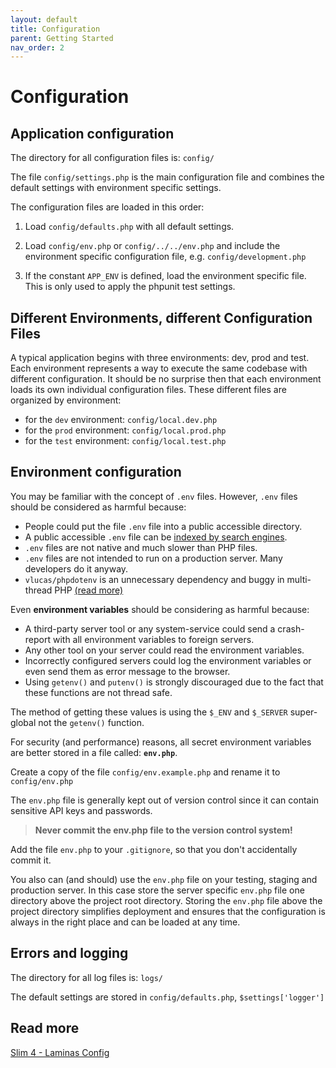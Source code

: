 ```yaml
---
layout: default
title: Configuration
parent: Getting Started
nav_order: 2
---
```


# Configuration

## Application configuration 

The directory for all configuration files is: `config/`

The file `config/settings.php` is the main configuration file and combines 
the default settings with environment specific settings. 

The configuration files are loaded in this order:

1. Load `config/defaults.php` with all default settings.

2. Load `config/env.php` or `config/../../env.php` and include the environment specific configuration file, e.g. `config/development.php`

3. If the constant `APP_ENV` is defined, load the environment specific file. 
This is only used to apply the phpunit test settings.

## Different Environments, different Configuration Files

A typical application begins with three environments: dev, prod and test. 
Each environment represents a way to execute the same codebase with 
different configuration. It should be no surprise then that each environment 
loads its own individual configuration files. 
These different files are organized by environment:

* for the `dev` environment: `config/local.dev.php`
* for the `prod` environment: `config/local.prod.php`
* for the `test` environment: `config/local.test.php`

## Environment configuration

You may be familiar with the concept of `.env` files. 
However, `.env` files should be considered as harmful because:

* People could put the file `.env` file into a public accessible directory.
* A public accessible `.env` file can be [indexed by search engines](https://www.google.com/search?q=DB_USERNAME+filetype%3Aenv).
* `.env` files are not native and much slower than PHP files.
* `.env` files are not intended to run on a production server. Many developers do it anyway.
* `vlucas/phpdotenv` is an unnecessary dependency and buggy in multi-thread PHP [(read more)](https://github.com/craftcms/cms/issues/3631)

Even **environment variables** should be considering as harmful because:

* A third-party server tool or any system-service could send a crash-report with all environment variables to foreign servers.
* Any other tool on your server could read the environment variables.
* Incorrectly configured servers could log the environment variables or even send them as error message to the browser. 
* Using `getenv()` and `putenv()` is strongly discouraged due to the fact that these functions are not thread safe.

The method of getting these values is using the `$_ENV` and `$_SERVER` super-global not the `getenv()` function.

For security (and performance) reasons, all secret environment variables 
are better stored in a file called: **`env.php`**.

Create a copy of the file `config/env.example.php` and rename it to
`config/env.php`

The `env.php` file is generally kept out of version control since it can contain sensitive API keys and passwords.
 
> **Never commit the env.php file to the version control system!**

Add the file `env.php` to your `.gitignore`, so that you don't accidentally commit it.

You also can (and should) use the `env.php` file on your testing, staging and production server.
In this case store the server specific `env.php` file one directory above the project root directory.
Storing the `env.php` file above the project directory simplifies deployment and ensures that the configuration is always in the right place and can be loaded at any time.

## Errors and logging

The directory for all log files is: `logs/`

The default settings are stored in `config/defaults.php`, `$settings['logger']`

## Read more

[Slim 4 - Laminas Config](https://odan.github.io/2021/03/21/slim4-laminas-config.html)
